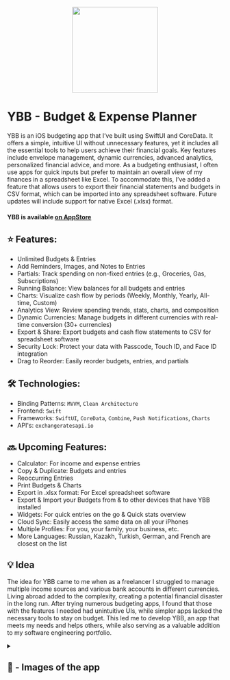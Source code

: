 <p align="center">
<img src=https://github.com/AisultanAskarov/YBB-YourBudgetBuddy/assets/36818367/7d7214c2-6e99-4627-a57b-fe82079aba4a width="200" height="200">
</p>

# YBB - Budget & Expense Planner

YBB is an iOS budgeting app that I’ve built using SwiftUI and CoreData. It offers a simple, intuitive UI without unnecessary features, yet it includes all the essential tools to help users achieve their financial goals. Key features include envelope management, dynamic currencies, advanced analytics, personalized financial advice, and more. As a budgeting enthusiast, I often use apps for quick inputs but prefer to maintain an overall view of my finances in a spreadsheet like Excel. To accommodate this, I’ve added a feature that allows users to export their financial statements and budgets in CSV format, which can be imported into any spreadsheet software. Future updates will include support for native Excel (.xlsx) format.

#### YBB is available [on AppStore](https://apps.apple.com/us/app/ybb-budget-expense-planner/id6467672552)

## ⭐️ Features:

- Unlimited Budgets & Entries
- Add Reminders, Images, and Notes to Entries
- Partials: Track spending on non-fixed entries (e.g., Groceries, Gas, Subscriptions)
- Running Balance: View balances for all budgets and entries
- Charts: Visualize cash flow by periods (Weekly, Monthly, Yearly, All-time, Custom)
- Analytics View: Review spending trends, stats, charts, and composition
- Dynamic Currencies: Manage budgets in different currencies with real-time conversion (30+ currencies)
- Export & Share: Export budgets and cash flow statements to CSV for spreadsheet software
- Security Lock: Protect your data with Passcode, Touch ID, and Face ID integration
- Drag to Reorder: Easily reorder budgets, entries, and partials

## 🛠️ Technologies:

- Binding Patterns: `MVVM`, `Clean Architecture`
- Frontend: `Swift`
- Frameworks: `SwiftUI`, `CoreData`, `Combine`, `Push Notifications`, `Charts`
- API's: `exchangeratesapi.io`

## 🔜 Upcoming Features:

- Calculator: For income and expense entries
- Copy & Duplicate: Budgets and entries
- Reoccurring Entries
- Print Budgets & Charts
- Export in .xlsx format: For Excel spreadsheet software
- Export & Import your Budgets from & to other devices that have YBB installed
- Widgets: For quick entries on the go & Quick stats overview
- Cloud Sync: Easily access the same data on all your iPhones
- Multiple Profiles: For you, your family, your business, etc.
- More Languages: Russian, Kazakh, Turkish, German, and French are closest on the list

## 💡 Idea

The idea for YBB came to me when as a freelancer I struggled to manage multiple income sources and various bank accounts in different currencies. Living abroad added to the complexity, creating a potential financial disaster in the long run. After trying numerous budgeting apps, I found that those with the features I needed had unintuitive UIs, while simpler apps lacked the necessary tools to stay on budget. This led me to develop YBB, an app that meets my needs and helps others, while also serving as a valuable addition to my software engineering portfolio.

<details>
<summary>
  
  ## 📸 - Images of the app
  
</summary>

<p align="center">
<img src=https://github.com/AisultanAskarov/YBB-Budget-Expense-Planner/assets/36818367/c1322976-67df-41c0-b8ae-ea72fb8a50ff>
</p>

<p align="center">
<img src=https://github.com/AisultanAskarov/YBB-Budget-Expense-Planner/assets/36818367/325067c1-5eb3-4846-91c6-0aa64e3336fb>
</p>

<p align="center">
<img src=https://github.com/AisultanAskarov/YBB-Budget-Expense-Planner/assets/36818367/cccc3128-fd1a-4862-96a1-7459d94c00ea>
</p>

<p align="center">
<img src=https://github.com/AisultanAskarov/YBB-Budget-Expense-Planner/assets/36818367/bf2dd6d9-117e-4666-8508-f9edfa8f3ad1>
</p>

<p align="center">
<img src=https://github.com/AisultanAskarov/YBB-Budget-Expense-Planner/assets/36818367/ccb9668e-ce38-487e-81ef-84d934c434db>
</p>

</details>
